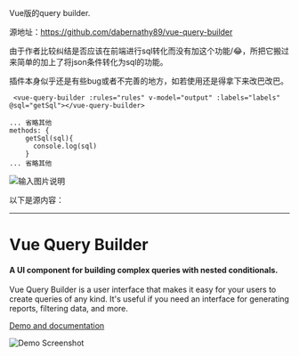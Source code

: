 Vue版的query builder.

源地址：https://github.com/dabernathy89/vue-query-builder

由于作者比较纠结是否应该在前端进行sql转化而没有加这个功能/😂，所把它搬过来简单的加上了将json条件转化为sql的功能。

插件本身似乎还是有些bug或者不完善的地方，如若使用还是得拿下来改巴改巴。

```
 <vue-query-builder :rules="rules" v-model="output" :labels="labels" @sql="getSql"></vue-query-builder>

... 省略其他
methods: {
    getSql(sql){
      console.log(sql)
    }
... 省略其他
```

![输入图片说明](https://images.gitee.com/uploads/images/2020/0728/001538_789cc538_1537128.png "屏幕截图.png")

以下是源内容：

------


Vue Query Builder
======


#### A UI component for building complex queries with nested conditionals.

Vue Query Builder is a user interface that makes it easy for your users to create queries of any kind. It's useful if you need an interface for generating reports, filtering data, and more.


[Demo and documentation](https://dabernathy89.github.io/vue-query-builder/)

![Demo Screenshot](https://raw.githubusercontent.com/dabernathy89/vue-query-builder/master/public/demo-screenshot.png "Demo screenshot")
